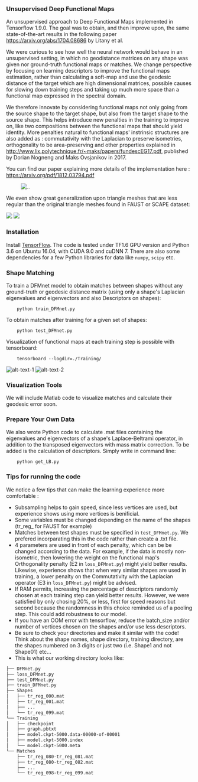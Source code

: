 ### Unsupervised Deep Functional Maps 
An unsupervised approach to Deep Functional Maps implemented in Tensorflow 1.9.0. The goal was to obtain, and then improve upon, the same state-of-the-art results in the following paper https://arxiv.org/abs/1704.08686 by Litany et al.

We were curious to see how well the neural network would behave in an unsupervised setting, in which no geodistance matrices on any shape was given nor ground-truth functional maps or matches. We change perspective by focusing on learning descriptors to improve the functional maps estimation, rather than calculating a soft-map and use the geodesic distance of the target which are high dimensional matrices, possible causes for slowing down training steps and taking up much more space than a functional map expressed in the spectral domain.

We therefore innovate by considering functional maps not only going from the source shape to the target shape, but also from the target shape to the source shape. This helps introduce new penalties in the training to improve on, like two compositions between the functional maps that should yield identity. More penalties natural to functional maps' instrinsic structures are also added as : commutativity with the Laplacian to preserve isometries, orthogonality to be area-preserving and other properties explained in http://www.lix.polytechnique.fr/~maks/papers/fundescEG17.pdf, published by Dorian Nogneng and Maks Ovsjanikov in 2017.

You can find our paper explaining more details of the implementation here : https://arxiv.org/pdf/1812.03794.pdf


<figure>
  <img src="https://github.com/JM-data/Unsupervised_FMnet/blob/master/Images/Compare_SCAPE_1.png" alt=".." title="Texture Tranfer between two FAUST shapes" />

</figure>

We even show great generalization upon triangle meshes that are less regular than the original triangle meshes found in FAUST or SCAPE dataset:

<p float="left">
  <img src="https://github.com/JM-data/Unsupervised_FMnet/blob/master/Images/original_faust_example-1.png" />
  <img src="https://github.com/JM-data/Unsupervised_FMnet/blob/master/Images/remesh_faust_example-1.png" /> 
</p>

### Installation

Install <a href="https://www.tensorflow.org/install/">TensorFlow</a>. The code is tested under TF1.6 GPU version and Python 3.6 on Ubuntu 16.04, with CUDA 9.0 and cuDNN 7. There are also some dependencies for a few Python libraries for data like `numpy`, `scipy` etc.

### Shape Matching

To train a DFMnet model to obtain matches between shapes without any ground-truth or geodesic distance matrix (using only a shape's Laplacian eigenvalues and eigenvectors and also Descriptors on shapes):

        python train_DFMnet.py

To obtain matches after training for a given set of shapes:

        python test_DFMnet.py
        
Visualization of functional maps at each training step is possible with tensorboard:

        tensorboard --logdir=./Training/

![alt-text-1](https://github.com/JM-data/Unsupervised_FMnet/blob/master/Images/FMnet.png "FMnet") ![alt-text-2](https://github.com/JM-data/Unsupervised_FMnet/blob/master/Images/OursAll.png "Our unsupervised approach")

### Visualization Tools
We will include Matlab code to visualize matches and calculate their geodesic error soon.

### Prepare Your Own Data
We also wrote Python code to calculate .mat files containing the eigenvalues and eigenvectors of a shape's Laplace-Beltrami operator, in addition to the transposed eigenvectors with mass matrix correction. To be added is the calculation of descriptors. Simply write in command line:

		python get_LB.py

### Tips for running the code
We notice a few tips that can make the learning experience more comfortable :
* Subsampling helps to gain speed, since less vertices are used, but experience shows using more vertices is benificial.
* Some variables must be changed depending on the name of the shapes (tr_reg_ for FAUST for example)
* Matches between test shapes must be specified in `test_DFMnet.py`. We prefered incorparating this in the code rather than create a .txt file.
* 4 parameters are used in front of each penalty, which can be be changed according to the data. For example, if the data is mostly non-isometric, then lowering the weight on the functional map's Orthogonality penalty (E2 in `loss_DFMnet.py`) might yield better results. Likewise, experience shows that when very similar shapes are used in training, a lower penalty on the Commutativity with the Laplacian operator (E3 in `loss_DFMnet.py`) might be advised.
* If RAM permits, increasing the percentage of descriptors randomly chosen at each training step can yield better results. However, we were satisfied by only chosing 20%, or less, first for speed reasons but second because the randomness in this choice reminded us of a pooling step. This could add robustness to our model.
* If you have an OOM error with tensorflow, reduce the batch_size and/or number of vertices chosen on the shapes and/or use less descriptors.
* Be sure to check your directories and make it similar with the code! Think about the shape names, shape directory, training directory, are the shapes numbered on 3 digits or just two (i.e. Shape1 and not Shape01) etc...
* This is what our working directory looks like:

```bash
├── DFMnet.py
├── loss_DFMnet.py
├── test_DFMnet.py
├── train_DFMnet.py
├── Shapes
│   ├── tr_reg_000.mat
│   ├── tr_reg_001.mat
│   ├── ...
│   └── tr_reg_099.mat
└── Training
│   ├── checkpoint
│   ├── graph.pbtxt
│   ├── model.ckpt-5000.data-00000-of-00001
│   ├── model.ckpt-5000.index
│   └── model.ckpt-5000.meta
└── Matches
    ├── tr_reg_080-tr_reg_081.mat
    ├── tr_reg_080-tr_reg_082.mat
    ├── ...
    └── tr_reg_098-tr_reg_099.mat
```
